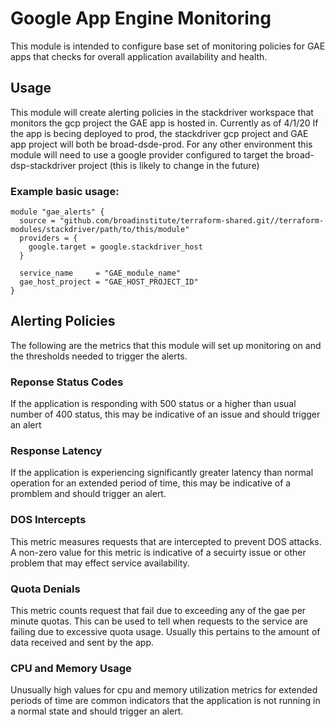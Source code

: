 # Google App Engine Monitoring

This module is intended to configure base set of monitoring policies for GAE apps that checks for overall application availability and health.

## Usage 
This module will create alerting policies in the stackdriver workspace that monitors the gcp project the GAE app is hosted in. Currently as of 4/1/20 If the app is becing deployed to prod, the stackdriver gcp project and GAE app project will both be broad-dsde-prod. For any other environment this module will need to use a google provider configured to target the broad-dsp-stackdriver project (this is likely to change in the future)

### Example basic usage: 
```
module "gae_alerts" {
  source = "github.com/broadinstitute/terraform-shared.git//terraform-modules/stackdriver/path/to/this/module"
  providers = {
    google.target = google.stackdriver_host
  }

  service_name     = "GAE_module_name"
  gae_host_project = "GAE_HOST_PROJECT_ID"
}
```

## Alerting Policies

The following are the metrics that this module will set up monitoring on and the thresholds needed to trigger the alerts.

### Reponse Status Codes
If the application is responding with 500 status or a higher than usual number of 400 status, this may be indicative of an issue and should trigger an alert

### Response Latency
If the application is experiencing significantly greater latency than normal operation for an extended period of time, this may be indicative of a promblem and should trigger an alert. 

### DOS Intercepts
This metric measures requests that are intercepted to prevent DOS attacks. A non-zero value for this metric is indicative of a secuirty issue or other problem that may effect service availability.

### Quota Denials
This metric counts request that fail due to exceeding any of the gae per minute quotas. This can be used to tell when requests to the service are failing due to excessive quota usage. Usually this pertains to the amount of data received and sent by the app.

### CPU and Memory Usage
Unusually high values for cpu and memory utilization metrics for extended periods of time are common indicators that the application is not running in a normal state and should trigger an alert.